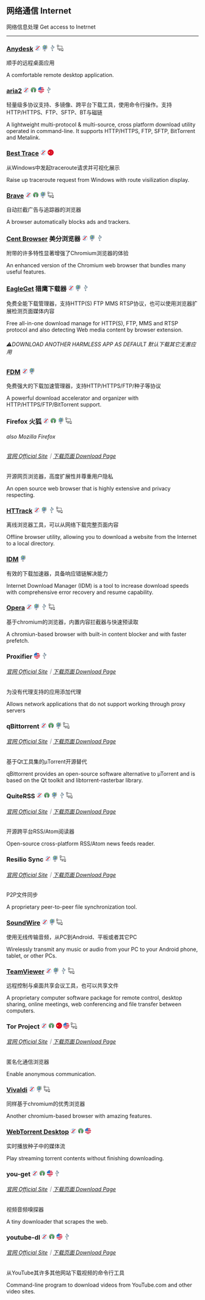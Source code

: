 ## 网络通信   Internet

网络信息处理   Get access to Inetrnet

---

### [Anydesk](http://anydesk.com/) ![](/assets/图片2.png) ![](/assets/earth-globe.png) ![](/assets/usb.png) ![](/assets/multi_platform.png)

顺手的远程桌面应用

A comfortable remote desktop application.

### [aria2](https://aria2.github.io/) ![](/assets/图片2.png) ![](/assets/open-source-icon.png) ![](/assets/united-states.png) ![](/assets/usb.png)

轻量级多协议支持、多镜像、跨平台下载工具，使用命令行操作。支持HTTP/HTTPS、FTP、SFTP、BT与磁链

A lightweight multi-protocol & multi-source, cross platform download utility operated in command-line. It supports HTTP/HTTPS, FTP, SFTP, BitTorrent and Metalink.

### [Best Trace](https://www.ipip.net/download.html) ![](/assets/图片2.png) ![](/assets/china.png)

从Windows中发起traceroute请求并可视化展示

Raise up traceroute request from Windows with route visilization display.

### [**Brave**](https://www.brave.com/) ![](/assets/图片2.png) ![](/assets/open-source-icon.png) ![](/assets/earth-globe.png) ![](/assets/multi_platform.png)

自动拦截广告与追踪器的浏览器

A browser automatically blocks ads and trackers.

### [Cent Browser](http://www.centbrowser.com/) 美分浏览器 ![](/assets/图片2.png) ![](/assets/earth-globe.png) ![](/assets/usb.png)

附带的许多特性显著增强了Chromium浏览器的体验

An enhanced version of the Chromium web browser that bundles many useful features.

### [EagleGet](http://www.eagleget.com/) 猎鹰下载器 ![](/assets/图片2.png) ![](/assets/earth-globe.png) ![](/assets/usb.png)

免费全能下载管理器，支持HTTP\(S\) FTP MMS RTSP协议，也可以使用浏览器扩展检测页面媒体内容

Free all-in-one download manage for HTTP\(S\), FTP, MMS and RTSP protocol and also detecting Web media content by browser extension.

###### ⚠️DOWNLOAD ANOTHER HARMLESS APP AS DEFAULT   默认下载其它无害应用

### [FDM](http://www.freedownloadmanager.org/) ![](/assets/图片2.png) ![](/assets/earth-globe.png)

免费强大的下载加速管理器，支持HTTP/HTTPS/FTP/种子等协议

A powerful download accelerator and organizer with  HTTP/HTTPS/FTP/BitTorrent support.

### Firefox 火狐 ![](/assets/图片2.png) ![](/assets/open-source-icon.png) ![](/assets/earth-globe.png) ![](/assets/multi_platform.png)

###### also Mozilla Firefox

###### [官网 Official Site](https://www.mozilla.org)｜[下载页面 Download Page](https://www.mozilla.org/en-US/firefox/all/)

开源网页浏览器，高度扩展性并尊重用户隐私

An open source web browser that is highly extensive and privacy respecting.

### [HTTrack](https://www.httrack.com/page/2/en/index.html) ![](/assets/图片2.png) ![](/assets/earth-globe.png) ![](/assets/usb.png) ![](/assets/multi_platform.png)

离线浏览器工具，可以从网络下载完整页面内容

Offline browser utility, allowing you to download a website from the Internet to a local directory.

### [IDM](http://internetdownloadmanager.com/) ![](/assets/earth-globe.png)

有效的下载加速器，具备响应错链解决能力

Internet Download Manager \(IDM\) is a tool to increase download speeds with comprehensive error recovery and resume capability.

### [Opera](http://www.opera.com/) ![](/assets/图片2.png) ![](/assets/earth-globe.png) ![](/assets/usb.png) ![](/assets/multi_platform.png)

基于chromium的浏览器，内置内容拦截器与快速预读取

A chromiun-based browser with built-in content blocker and with faster prefetch.

### Proxifier ![](/assets/united-states.png) ![](/assets/usb.png)

###### [官网 Official Site](http://proxifier.com/)｜[下载页面 Download Page](http://proxifier.com/download.htm)

为没有代理支持的应用添加代理

Allows network applications that do not support working through proxy servers

### qBittorrent ![](/assets/图片2.png) ![](/assets/open-source-icon.png) ![](/assets/earth-globe.png) ![](/assets/multi_platform.png)

###### [官网 Official Site](https://www.qbittorrent.org/)｜[下载页面 Download Page](https://www.qbittorrent.org/download.php)

基于Qt工具集的µTorrent开源替代

qBittorrent provides an open-source software alternative to µTorrent and is based on the Qt toolkit and libtorrent-rasterbar library.

### QuiteRSS ![](/assets/图片2.png) ![](/assets/open-source-icon.png) ![](/assets/earth-globe.png) ![](/assets/usb.png) ![](/assets/multi_platform.png)

###### [官网 Official Site](https://quiterss.org/)｜[下载页面 Download Page](https://quiterss.org/en/download)

开源跨平台RSS/Atom阅读器

Open-source cross-platform RSS/Atom news feeds reader.

### Resilio Sync ![](/assets/图片2.png) ![](/assets/earth-globe.png) ![](/assets/multi_platform.png)

###### [官网 Official Site](https://www.resilio.com/)｜[下载页面 Download Page](https://www.resilio.com/individuals/)

P2P文件同步

A proprietary peer-to-peer file synchronization tool.

### [SoundWire](http://georgielabs.net/) ![](/assets/图片2.png) ![](/assets/earth-globe.png) ![](/assets/multi_platform.png)

使用无线传输音频，从PC到Android、平板或者其它PC

Wirelessly transmit any music or audio from your PC to your Android phone, tablet, or other PCs.

### [TeamViewer](http://www.teamviewer.com/) ![](/assets/图片2.png) ![](/assets/earth-globe.png) ![](/assets/usb.png) ![](/assets/multi_platform.png)

远程控制与桌面共享会议工具，也可以共享文件

A proprietary computer software package for remote control, desktop sharing, online meetings, web conferencing and file transfer between computers.

### Tor Project ![](/assets/图片2.png) ![](/assets/open-source-icon.png) ![](/assets/china.png) ![](/assets/united-states.png) ![](/assets/multi_platform.png)

###### [官网 Official Site](https://www.torproject.org/)｜[下载页面 Download Page](https://www.torproject.org/download/download.html.en)

匿名化通信浏览器

Enable anonymous communication.

### [Vivaldi](https://vivaldi.com/) ![](/assets/图片2.png) ![](/assets/earth-globe.png) ![](/assets/multi_platform.png)

同样基于chromium的优秀浏览器

Another chromium-based browser with amazing features.

### [WebTorrent Desktop](https://webtorrent.io/desktop/) ![](/assets/图片2.png) ![](/assets/open-source-icon.png) ![](/assets/united-states.png)

实时播放种子中的媒体流

Play streaming torrent contents without finishing downloading.

### you-get ![](/assets/图片2.png) ![](/assets/open-source-icon.png) ![](/assets/united-states.png) ![](/assets/usb.png)

###### [官网 Official Site](https://you-get.org/)｜[下载页面 Download Page](https://github.com/soimort/you-get/releases)

视频音频嗅探器

A tiny downloader that scrapes the web.

### youtube-dl ![](/assets/图片2.png) ![](/assets/open-source-icon.png) ![](/assets/united-states.png) ![](/assets/usb.png)

###### [官网 Official Site](http://rg3.github.io/youtube-dl/)｜[下载页面 Download Page](http://rg3.github.io/youtube-dl/download.html)

从YouTube其许多其他网站下载视频的命令行工具

Command-line program to download videos from YouTube.com and other video sites.

